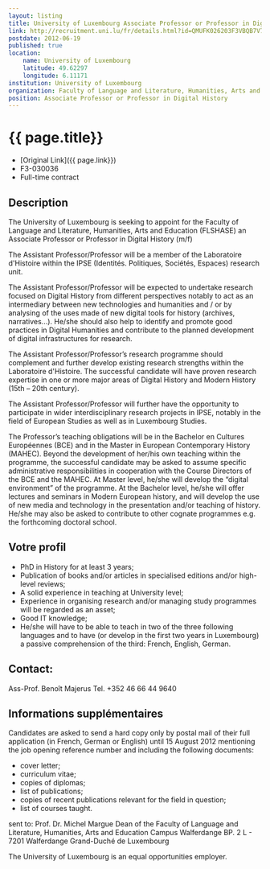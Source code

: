 ```yaml
---
layout: listing
title: University of Luxembourg Associate Professor or Professor in Digital History
link: http://recruitment.uni.lu/fr/details.html?id=QMUFK026203F3VBQB7V7VV4S8&nPostingID=908&nPostingTargetID=1103&mask=karriereseiten&lg=FR
postdate: 2012-06-19
published: true
location:
    name: University of Luxembourg
    latitude: 49.62297
    longitude: 6.11171
institution: University of Luxembourg
organization: Faculty of Language and Literature, Humanities, Arts and Education (FLSHASE)
position: Associate Professor or Professor in Digital History
---
```


# {{ page.title}}

* [Original Link]({{ page.link}})
* F3-030036
* Full-time contract

## Description

The University of Luxembourg is seeking to appoint for the Faculty of Language and Literature, Humanities, Arts and Education (FLSHASE) an Associate Professor or Professor in Digital History (m/f)

The Assistant Professor/Professor will be a member of the Laboratoire d'Histoire within the IPSE (Identités. Politiques, Sociétés, Espaces) research unit.

The Assistant Professor/Professor will be expected to undertake research focused on Digital History from different perspectives notably to act as an intermediary between new technologies and humanities and / or by analysing of the uses made of new digital tools for history (archives, narratives...). He/she should also help to identify and promote good practices in Digital Humanities and contribute to the planned development of digital infrastructures for research.

The Assistant Professor/Professor’s research programme should complement and further develop existing research strengths within the Laboratoire d'Histoire. The successful candidate will have proven research expertise in one or more major areas of Digital History and Modern History (15th – 20th century).

The Assistant Professor/Professor will further have the opportunity to participate in wider interdisciplinary research projects in IPSE, notably in the field of European Studies as well as in Luxembourg Studies.

The Professor’s teaching obligations will be in the Bachelor en Cultures Européennes (BCE) and in the Master in European Contemporary History (MAHEC). Beyond the development of her/his own teaching within the programme, the successful candidate may be asked to assume specific administrative responsibilities in cooperation with the Course Directors of the BCE and the MAHEC. At Master level, he/she will develop the “digital environment” of the programme. At the Bachelor level, he/she will offer lectures and seminars in Modern European history, and will develop the use of new media and technology in the presentation and/or teaching of history. He/she may also be asked to contribute to other cognate programmes e.g. the forthcoming doctoral school.

## Votre profil

* PhD in History for at least 3 years;
* Publication of books and/or articles in specialised editions and/or high-level reviews; 
* A solid experience in teaching at University level;
* Experience in organising research and/or managing study programmes will be regarded as an asset;
* Good IT knowledge;
* He/she will have to be able to teach in two of the three following languages and to have (or develop in the first two years in Luxembourg) a passive comprehension of the third: French, English, German.

## Contact:

Ass-Prof. Benoît Majerus
Tel. +352 46 66 44 9640

## Informations supplémentaires

Candidates are asked to send a hard copy only by postal mail of their full application (in French, German or English) until 15 August 2012 mentioning the job opening reference number and including the following documents:

* cover letter;
* curriculum vitae;
* copies of diplomas;
* list of publications;
* copies of recent publications relevant for the field in question;
* list of courses taught.

sent to:
Prof. Dr. Michel Margue
Dean of the Faculty of Language and Literature, Humanities, Arts and Education
Campus Walferdange
BP. 2
L - 7201 Walferdange
Grand-Duché de Luxembourg

The University of Luxembourg is an equal opportunities employer.